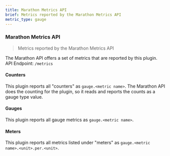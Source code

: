 ```yaml
---
title: Marathon Metrics API
brief: Metrics reported by the Marathon Metrics API
metric_type: gauge
---
```

### Marathon Metrics API

> Metrics reported by the Marathon Metrics API

The Marathon API offers a set of metrics that are reported by this plugin.
API Endpoint: `/metrics`

#### Counters
This plugin reports all "counters" as `gauge.<metric name>`. The Marathon API does the counting for the plugin, so it reads and reports the counts as a gauge type value.

#### Gauges
This plugin reports all gauge metrics as `gauge.<metric name>`.

#### Meters
This plugin reports all metrics listed under "meters" as
`gauge.<metric name>.<unit>.per.<unit>`.
